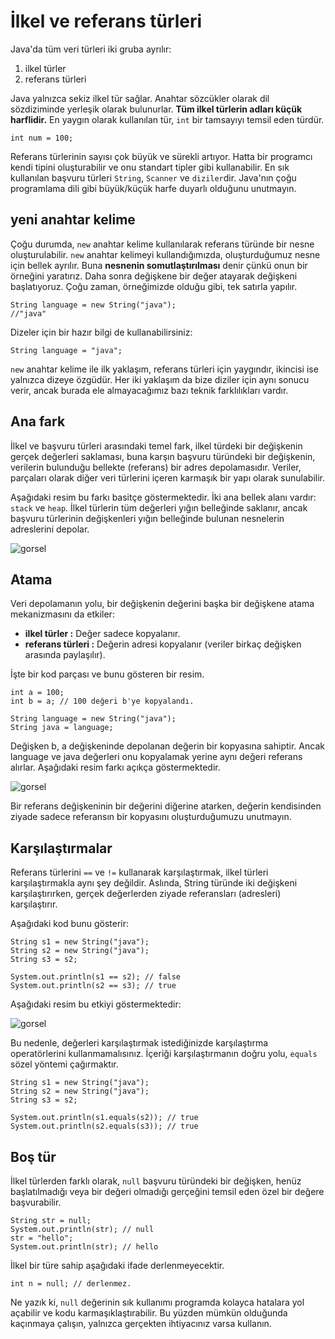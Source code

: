 # İlkel ve referans türleri

Java'da tüm veri türleri iki gruba ayrılır: 
1. ilkel türler
2. referans türleri

Java yalnızca sekiz ilkel tür sağlar. Anahtar sözcükler olarak dil sözdiziminde yerleşik olarak bulunurlar. 
**Tüm ilkel türlerin adları küçük harflidir.** En yaygın olarak kullanılan tür, ```int``` bir tamsayıyı temsil eden türdür.
```
int num = 100;
```
Referans türlerinin sayısı çok büyük ve sürekli artıyor. Hatta bir programcı kendi tipini oluşturabilir ve onu standart tipler gibi kullanabilir. 
En sık kullanılan başvuru türleri ```String```, ```Scanner``` ve ```diziler```dir. Java'nın çoğu programlama dili gibi büyük/küçük harfe duyarlı olduğunu unutmayın. 

## yeni anahtar kelime

Çoğu durumda,  ```new``` anahtar kelime kullanılarak referans türünde bir nesne oluşturulabilir. 
```new``` anahtar kelimeyi kullandığımızda, oluşturduğumuz nesne için bellek ayrılır. Buna **nesnenin somutlaştırılması** denir çünkü onun bir örneğini yaratırız. 
Daha sonra değişkene bir değer atayarak değişkeni başlatıyoruz. Çoğu zaman, örneğimizde olduğu gibi, tek satırla yapılır.

```
String language = new String("java"); 
//"java"
```

Dizeler için bir hazır bilgi de kullanabilirsiniz:

```
String language = "java";
```

```new``` anahtar kelime ile ilk yaklaşım, referans türleri için yaygındır, ikincisi ise yalnızca dizeye özgüdür. 
Her iki yaklaşım da bize diziler için aynı sonucu verir, ancak burada ele almayacağımız bazı teknik farklılıkları vardır.

## Ana fark

İlkel ve başvuru türleri arasındaki temel fark, ilkel türdeki bir değişkenin gerçek değerleri saklaması, 
buna karşın başvuru türündeki bir değişkenin, verilerin bulunduğu bellekte (referans) bir adres depolamasıdır. 
Veriler, parçaları olarak diğer veri türlerini içeren karmaşık bir yapı olarak sunulabilir.

Aşağıdaki resim bu farkı basitçe göstermektedir. İki ana bellek alanı vardır: ```stack``` ve ```heap```. 
İlkel türlerin tüm değerleri yığın belleğinde saklanır, ancak başvuru türlerinin değişkenleri yığın belleğinde bulunan nesnelerin adreslerini depolar.

![gorsel](https://ucarecdn.com/1f65bb80-d7af-44fa-b847-9bfcc674da63/)

## Atama

Veri depolamanın yolu, bir değişkenin değerini başka bir değişkene atama mekanizmasını da etkiler:

- **ilkel türler :** Değer sadece kopyalanır.
- **referans türleri :** Değerin adresi kopyalanır (veriler birkaç değişken arasında paylaşılır).

İşte bir kod parçası ve bunu gösteren bir resim.
```
int a = 100;
int b = a; // 100 değeri b'ye kopyalandı.

String language = new String("java");
String java = language;
```

Değişken b, a değişkeninde depolanan değerin bir kopyasına sahiptir. Ancak language ve java değerleri onu kopyalamak yerine aynı değeri referans alırlar. 
Aşağıdaki resim farkı açıkça göstermektedir.

![gorsel](https://ucarecdn.com/45c7da14-b310-49a3-8b74-c51aff294952/)

Bir referans değişkeninin bir değerini diğerine atarken, değerin kendisinden ziyade sadece referansın bir kopyasını oluşturduğumuzu unutmayın.

## Karşılaştırmalar

Referans türlerini ```==``` ve ```!=``` kullanarak karşılaştırmak, ilkel türleri karşılaştırmakla aynı şey değildir. 
Aslında, String türünde iki değişkeni karşılaştırırken, gerçek değerlerden ziyade referansları (adresleri) karşılaştırır.

Aşağıdaki kod bunu gösterir:

```
String s1 = new String("java");
String s2 = new String("java");
String s3 = s2;

System.out.println(s1 == s2); // false
System.out.println(s2 == s3); // true
```

Aşağıdaki resim bu etkiyi göstermektedir:

![gorsel](https://ucarecdn.com/0bdcd814-44e7-4f18-94a4-5605064c277c/)

Bu nedenle, değerleri karşılaştırmak istediğinizde karşılaştırma operatörlerini kullanmamalısınız. 
İçeriği karşılaştırmanın doğru yolu,  ```equals``` sözel yöntemi çağırmaktır.

```
String s1 = new String("java");
String s2 = new String("java");
String s3 = s2;

System.out.println(s1.equals(s2)); // true
System.out.println(s2.equals(s3)); // true
```

## Boş tür

İlkel türlerden farklı olarak, ```null``` başvuru türündeki bir değişken, henüz başlatılmadığı veya 
bir değeri olmadığı gerçeğini temsil eden özel bir değere başvurabilir.

```
String str = null;
System.out.println(str); // null
str = "hello";
System.out.println(str); // hello
```

İlkel bir türe sahip aşağıdaki ifade derlenmeyecektir.
```
int n = null; // derlenmez.
```
Ne yazık ki, ```null``` değerinin sık kullanımı programda kolayca hatalara yol açabilir ve kodu karmaşıklaştırabilir. 
Bu yüzden mümkün olduğunda kaçınmaya çalışın, yalnızca gerçekten ihtiyacınız varsa kullanın.
